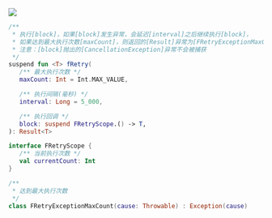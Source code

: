 [![](https://jitpack.io/v/zj565061763/retry-ktx.svg)](https://jitpack.io/#zj565061763/retry-ktx)

```kotlin
/**
 * 执行[block]，如果[block]发生异常，会延迟[interval]之后继续执行[block]，
 * 如果达到最大执行次数[maxCount]，则返回的[Result]异常为[FRetryExceptionMaxCount]并携带最后一次执行[block]的异常，
 * 注意：[block]抛出的[CancellationException]异常不会被捕获
 */
suspend fun <T> fRetry(
   /** 最大执行次数 */
   maxCount: Int = Int.MAX_VALUE,

   /** 执行间隔(毫秒) */
   interval: Long = 5_000,

   /** 执行回调 */
   block: suspend FRetryScope.() -> T,
): Result<T>
```

```kotlin
interface FRetryScope {
   /** 当前执行次数 */
   val currentCount: Int
}
```

```kotlin
/**
 * 达到最大执行次数
 */
class FRetryExceptionMaxCount(cause: Throwable) : Exception(cause)
```